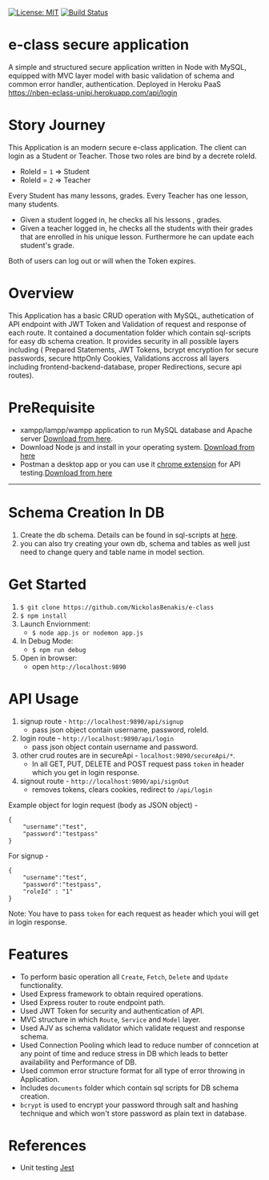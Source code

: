 [![License: MIT](https://img.shields.io/badge/License-MIT-yellow.svg)](https://opensource.org/licenses/MIT)
[![Build Status](https://travis-ci.org/NickolasBenakis/e-class.svg?branch=master)](https://travis-ci.org/NickolasBenakis/e-class)

# e-class secure application

A simple and structured secure application written in Node with MySQL, equipped with MVC layer model with basic validation of schema and common error handler, authentication. Deployed in Heroku PaaS https://nben-eclass-unipi.herokuapp.com/api/login

# Story Journey

This Application is an modern secure e-class application. The client can login as a Student or Teacher. Those two roles are bind by a decrete roleId. 

* RoleId = `1` => Student
* RoleId = `2` => Teacher

Every Student has many lessons, grades.
Every Teacher has one lesson, many students.

- Given a student logged in, he checks all his lessons , grades.
- Given a teacher logged in, he checks all the students with their grades that are enrolled in his unique lesson. 
Furthermore he can update each student's grade.

Both of users can log out or will when the Token expires.

# Overview 

This Application has a basic CRUD operation with MySQL, authetication of API endpoint with JWT Token and Validation of request and response of each route. It contained a documentation folder which contain sql-scripts for easy db schema creation. It provides security in all possible layers including ( Prepared Statements, JWT Tokens, bcrypt encryption for secure passwords, secure httpOnly Cookies, Validations accross all layers including frontend-backend-database, proper Redirections, secure api routes).

# PreRequisite

-   xampp/lampp/wampp application to run MySQL database and Apache server [Download from here](https://www.apachefriends.org/download.html).
-   Download Node js and install in your operating system. [Download from here](https://nodejs.org/en/download/)
-   Postman a desktop app or you can use it [chrome extension](https://chrome.google.com/webstore/category/extensions) for API testing.[Download from here](https://www.getpostman.com/apps)

---

# Schema Creation In DB

1. Create the db schema. Details can be found in sql-scripts at [here](https://github.com/NickolasBenakis/e-class/tree/master/documents/sql-script/ExportPatsakis).
2. you can also try creating your own db, schema and tables as well just need to change query and table name in model section.

# Get Started

1. `$ git clone https://github.com/NickolasBenakis/e-class`
2. `$ npm install`
3. Launch Enviornment:
    - `$ node app.js or nodemon app.js`
4. In Debug Mode:
    - `$ npm run debug`
5. Open in browser:
    - open `http://localhost:9890`

# API Usage

1. signup route - `http://localhost:9890/api/signup`
    - pass json object contain username, password, roleId.
2. login route - `http://localhost:9890/api/login`
    - pass json object contain username and password.
3. other crud routes are in secureApi - `localhost:9890/secureApi/*`.
    - In all GET, PUT, DELETE and POST request pass `token` in header which you get in login response.
4. signout route - `http://localhost:9890/api/signOut`
    - removes tokens, clears cookies, redirect to `/api/login`

Example object for login request (body as JSON object) -

```
{
    "username":"test",
    "password":"testpass"
}
```

For signup -

```
{
    "username":"test",
    "password":"testpass",
    "roleId" : "1"
}

```

Note: You have to pass `token` for each request as header which youi will get in login response.

# Features

-   To perform basic operation all `Create`, `Fetch`, `Delete` and `Update` functionality.
-   Used Express framework to obtain required operations.
-   Used Express router to route endpoint path.
-   Used JWT Token for security and authentication of API.
-   MVC structure in which `Route`, `Service` and `Model` layer.
-   Used AJV as schema validator which validate request and response schema.
-   Used Connection Pooling which lead to reduce number of conncetion at any point of time and reduce stress in DB which leads to better availability and Performance of DB.
-   Used common error structure format for all type of error throwing in Application.
-   Includes `documents` folder which contain sql scripts for DB schema creation.
-   `bcrypt` is used to encrypt your password through salt and hashing technique and which won't store password as plain text in database.

# References

- Unit testing [Jest](https://dev.to/nedsoft/testing-nodejs-express-api-with-jest-and-supertest-1km6)
